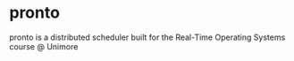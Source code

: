 # pronto
pronto is a distributed scheduler built for the Real-Time Operating Systems course @ Unimore
